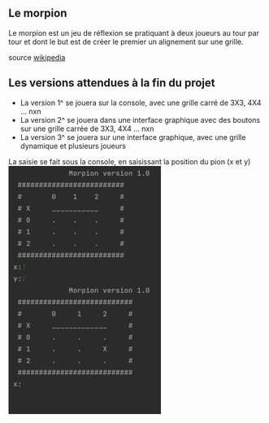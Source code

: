 
## Le morpion

Le morpion est un jeu de réflexion se pratiquant à deux joueurs au tour par tour et dont le but est de créer le premier un alignement sur une grille.

source [wikipedia](https://fr.wikipedia.org/wiki/Morpion_(jeu))

## Les versions attendues à la fin du projet

- La version 1^ se jouera sur la console, avec une grille carré de 3X3, 4X4 ... nxn
- La version 2^ se jouera dans une interface graphique avec des boutons sur une grille carrée de 3X3, 4X4 ... nxn
- La version 3^ se jouera sur une interface graphique, avec une grille dynamique et plusieurs joueurs



La saisie se fait sous la console, en saisissant la position du pion (x et y)
<img alt="Capture d'écran" src="screenshot.png" width="300"/>

